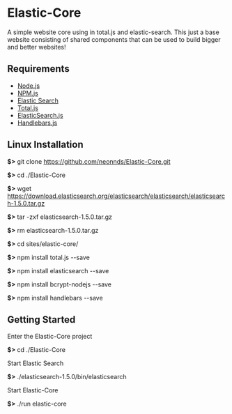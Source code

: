 
# Elastic-Core
A simple website core using in total.js and elastic-search. This just a base website consisting of shared components that can be used to build bigger and better websites!

## Requirements

* [Node.js](https://nodejs.org/)
* [NPM.js](https://www.npmjs.com/)
* [Elastic Search](https://www.elastic.co/downloads/elasticsearch)
* [Total.js](https://www.totaljs.com)
* [ElasticSearch.js](https://www.npmjs.com/package/bcrypt-nodejs)
* [Handlebars.js](http://handlebarsjs.com/)

## Linux Installation
  
**$>** git clone https://github.com/neonnds/Elastic-Core.git

**$>** cd ./Elastic-Core

**$>** wget https://download.elasticsearch.org/elasticsearch/elasticsearch/elasticsearch-1.5.0.tar.gz

**$>** tar -zxf elasticsearch-1.5.0.tar.gz
 
**$>** rm elasticsearch-1.5.0.tar.gz

**$>** cd sites/elastic-core/

**$>** npm install total.js --save

**$>** npm install elasticsearch --save

**$>** npm install bcrypt-nodejs --save

**$>** npm install handlebars --save
  
  
## Getting Started

Enter the Elastic-Core project

**$>** cd ./Elastic-Core

Start Elastic Search

**$>** ./elasticsearch-1.5.0/bin/elasticsearch

Start Elastic-Core

**$>** ./run elastic-core
